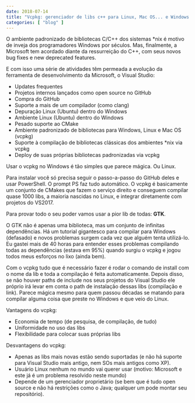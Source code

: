 ```yaml
---
date: 2018-07-14
title: "Vcpkg: gerenciador de libs c++ para Linux, Mac OS... e Windows!"
categories: [ "blog" ]
---
```

O ambiente padronizado de bibliotecas C/C++ dos sistemas *nix é motivo de inveja dos programadores Windows por séculos. Mas, finalmente, a Microsoft tem acordado diante da ressurreição do C++, com seus novos bug fixes e new deprecated features.

E com isso uma série de atividades têm permeada a evolução da ferramenta de desenvolvimento da Microsoft, o Visual Studio:

 - Updates frequentes
 - Projetos internos lançados como open source no GitHub
 - Compra do GitHub
 - Suporte a mais de um compilador (como clang)
 - Depuração Linux (Ubuntu) dentro do Windows
 - Ambiente Linux (Ubuntu) dentro do Windows
 - Pesado suporte ao CMake
 - Ambiente padronizado de bibliotecas para Windows, Linux e Mac OS (vcpkg)
 - Suporte à compilação de bibliotecas clássicas dos ambientes *nix via vcpkg
 - Deploy de suas próprias bibliotecas padronizadas via vcpkg

Usar o vcpkg no Windows é tão simples que parece mágica. Ou Linux.

Para instalar você só precisa seguir o passo-a-passo do GitHub deles e usar PowerShell. O prompt PS faz tudo automático. O vcpkg é basicamente um conjunto de CMakes que fazem o serviço direito e conseguem compilar quase 1000 libs, a maioria nascidas no Linux, e integrar diretamente com projetos do VS2017.

Para provar todo o seu poder vamos usar a pior lib de todas: **GTK**.

O GTK não é apenas uma biblioteca, mas um conjunto de infinitas dependências. Há um tutorial gigantesco para compilar para Windows (defasado) e novos problemas surgem cada vez que alguém tenta utilizá-lo. Eu gastei mais de 40 horas para entender esses problemas compilando todas as dependências (estava em 95%) quando surgiu o vcpkg e jogou todos meus esforços no lixo (ainda bem).

Com o vcpkg tudo que é necessário fazer é rodar o comando de install com o nome da lib e toda a compilação é feita automaticamente. Depois disso, se não houver paths de include nos seus projetos do Visual Studio ele próprio irá levar em conta o path de instalação dessas libs (compilação e link). Parece mágica mesmo para quem passou décadas se matando para compilar alguma coisa que preste no Windows e que veio do Linux.

Vantagens do vcpkg:

 - Economia de tempo (de pesquisa, de compilação, de tudo)
 - Uniformidade no uso das libs
 - Flexibilidade para colocar suas próprias libs

Desvantagens do vcpkg:

 - Apenas as libs mais novas estão sendo suportadas (e não há suporte para Visual Studio mais antigo, nem SOs mais antigos como XP).
 - Usuário Linux nenhum no mundo vai querer usar (motivo: Microsoft e este já é um problema resolvido neste mundo)
 - Depende de um gerenciador proprietário (se bem que é tudo open source e não há restrições como o Java; qualquer um pode montar seu repositório).

